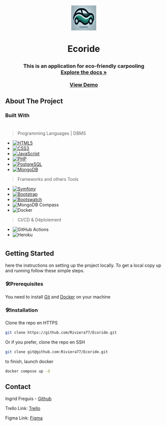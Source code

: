 

<!-- PROJECT LOGO -->
<br />
<div align="center">
  <img src="public/img/logo.png" alt="Logo" width="80" height="80">

# <p align="center">Ecoride</p>
  

  <p align="center">
<h3>This is an application for eco-friendly carpooling</3>
    <br />
    <a href="https://github.com/Riviera77/Ecoride"><strong>Explore the docs »</strong></a>
    <br />
    <br />
    <a href="https://github.com/Riviera77/Ecoride">View Demo</a>
  </p>
</div>


<!-- ABOUT THE PROJECT -->
## About The Project


### Built With
#

 >Programming Languages | DBMS

* [![HTML5][html-badge]][html-url]
* [![CSS3][css-badge]][css-url]
* [![JavaScript][js-badge]][js-url]
*  [![PHP][php-badge]][php-url]
*  [![PostgreSQL][postgresql-badge]][postgresql-url]
* [![MongoDB][mongodb-badge]][mongodb-url]
 
>Frameworks and others Tools
 
* [![Symfony][symfony-badge]][symfony-url]
* [![Bootstrap][bootstrap-badge]][bootstrap-url]
* [![Bootswatch][bootswatch-badge]][bootswatch-url]
* ![MongoDB Compass](https://img.shields.io/badge/MongoDB%20Compass-UI%20Tool-47A248?logo=mongodb&logoColor=white&style=for-the-badge)
* ![Docker](https://img.shields.io/badge/Docker-Containerized-blue?logo=docker&style=for-the-badge)

<!-- CI/CD & Déploiement -->
>CI/CD & Déploiement

* ![GitHub Actions](https://img.shields.io/badge/GitHub%20Actions-CI/CD-2088FF?logo=githubactions&style=for-the-badge)
* ![Heroku](https://img.shields.io/badge/Heroku-Deployed-430098?logo=heroku&logoColor=white&style=for-the-badge)

#
<!-- GETTING STARTED -->
## Getting Started

here the instructions on setting up the project locally.
To get a local copy up and running follow these simple steps.

### 🛠️Prerequisites

You need to install [Git](https://git-scm.com/downloads)
and [Docker](https://docs.docker.com/get-started/get-docker/) on your machine


### 🛠️Installation

Clone the repo en HTTPS

   ```sh
   git clone https://github.com/Riviera77/Ecoride.git 
```
   
 Or if you prefer, clone the repo en SSH

   ```sh
   git clone git@github.com:Riviera77/Ecoride.git
```
to finish, launch docker 

   ```sh
   docker compose up -d
```

<!-- CONTACT -->
## Contact

Ingrid Freguis - [Github](https://github.com/Riviera77/Ecoride) 

Trello Link: [Trello](https://trello.com/invite/b/67588c44b9d4153ab6e9819b/ATTI42a2b672151f6198d2f43841f7e6e8b793709EF9/ecoride)

Figma Link: [Figma](https://www.figma.com/design/7iAK2UzOFerSnSUWcn9i5g/ECORIDE?node-id=257-717&t=e2lWhgR8hODA0DpA-1)




<!-- MARKDOWN LINKS & IMAGES -->
<!-- https://www.markdownguide.org/basic-syntax/#reference-style-links -->
[html-badge]: https://img.shields.io/badge/HTML5-E34F26?style=for-the-badge&logo=html5&logoColor=white
[html-url]: https://developer.mozilla.org/fr/docs/Web/HTML

[css-badge]: https://img.shields.io/badge/CSS3-1572B6?style=for-the-badge&logo=css3&logoColor=white
[css-url]: https://developer.mozilla.org/fr/docs/Web/CSS

[js-badge]: https://img.shields.io/badge/JavaScript-F7DF1E?style=for-the-badge&logo=javascript&logoColor=black
[js-url]: https://developer.mozilla.org/fr/docs/Web/JavaScript

[bootstrap-badge]: https://img.shields.io/badge/Bootstrap-7952B3?style=for-the-badge&logo=bootstrap&logoColor=white
[bootstrap-url]: https://getbootstrap.com/

[bootswatch-badge]: https://img.shields.io/badge/Bootswatch-563D7C?style=for-the-badge&logo=bootstrap&logoColor=white
[bootswatch-url]: https://bootswatch.com/

[symfonyadminer-badge]: https://img.shields.io/badge/Symfony_Adminer-000000?style=for-the-badge&logo=symfony&logoColor=white
[symfonyadminer-url]: https://github.com/onecentlin/adminer-bootstrap-theme

[mongoexpress-badge]: https://img.shields.io/badge/Mongo_Express-47A248?style=for-the-badge&logo=mongodb&logoColor=white
[mongoexpress-url]: https://github.com/mongo-express/mongo-express

[php-badge]: https://img.shields.io/badge/PHP-777BB4?style=for-the-badge&logo=php&logoColor=white
[php-url]: https://www.php.net/

[symfony-badge]: https://img.shields.io/badge/Symfony-000000?style=for-the-badge&logo=symfony&logoColor=white
[symfony-url]: https://symfony.com/


[postgresql-badge]: https://img.shields.io/badge/PostgreSQL-316192?style=for-the-badge&logo=postgresql&logoColor=white
[postgresql-url]: https://www.postgresql.org/

[mongodb-badge]: https://img.shields.io/badge/MongoDB-47A248?style=for-the-badge&logo=mongodb&logoColor=white
[mongodb-url]: https://www.mongodb.com/

